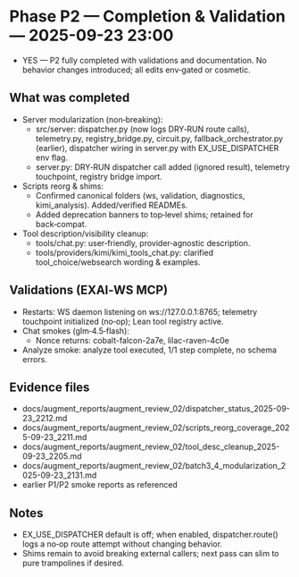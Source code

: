 # Phase P2 — Completion & Validation — 2025-09-23 23:00

- YES — P2 fully completed with validations and documentation. No behavior changes introduced; all edits env‑gated or cosmetic.

## What was completed
- Server modularization (non‑breaking):
  - src/server: dispatcher.py (now logs DRY‑RUN route calls), telemetry.py, registry_bridge.py, circuit.py, fallback_orchestrator.py (earlier), dispatcher wiring in server.py with EX_USE_DISPATCHER env flag.
  - server.py: DRY‑RUN dispatcher call added (ignored result), telemetry touchpoint, registry bridge import.
- Scripts reorg & shims:
  - Confirmed canonical folders (ws, validation, diagnostics, kimi_analysis). Added/verified READMEs.
  - Added deprecation banners to top‑level shims; retained for back‑compat.
- Tool description/visibility cleanup:
  - tools/chat.py: user‑friendly, provider‑agnostic description.
  - tools/providers/kimi/kimi_tools_chat.py: clarified tool_choice/websearch wording & examples.

## Validations (EXAI‑WS MCP)
- Restarts: WS daemon listening on ws://127.0.0.1:8765; telemetry touchpoint initialized (no‑op); Lean tool registry active.
- Chat smokes (glm‑4.5‑flash):
  - Nonce returns: cobalt-falcon-2a7e, lilac-raven-4c0e
- Analyze smoke: analyze tool executed, 1/1 step complete, no schema errors.

## Evidence files
- docs/augment_reports/augment_review_02/dispatcher_status_2025-09-23_2212.md
- docs/augment_reports/augment_review_02/scripts_reorg_coverage_2025-09-23_2211.md
- docs/augment_reports/augment_review_02/tool_desc_cleanup_2025-09-23_2205.md
- docs/augment_reports/augment_review_02/batch3_4_modularization_2025-09-23_2131.md
- earlier P1/P2 smoke reports as referenced

## Notes
- EX_USE_DISPATCHER default is off; when enabled, dispatcher.route() logs a no‑op route attempt without changing behavior.
- Shims remain to avoid breaking external callers; next pass can slim to pure trampolines if desired.

